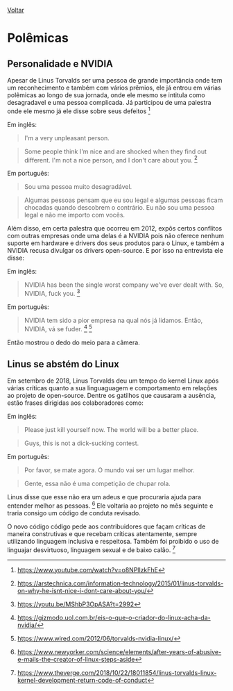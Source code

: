 [Voltar](intro.md)

# Polêmicas

## Personalidade e NVIDIA

  Apesar de Linus Torvalds ser uma pessoa de grande importância onde tem um reconhecimento e também com vários prêmios, ele já entrou em várias polêmicas ao longo de sua jornada, onde ele mesmo se intitula como desagradavel e uma pessoa complicada.
   Já participou de uma palestra onde ele mesmo já ele disse sobre seus defeitos [^1]

Em inglês:

> I'm a very unpleasant person.

> Some people think I'm nice and are shocked when they find out different. I'm not a nice person, and I don't care about you. [^2]

Em português:

> Sou uma pessoa muito desagradável.

> Algumas pessoas pensam que eu sou legal e algumas pessoas ficam chocadas quando descobrem o contrário. Eu não sou uma pessoa legal e não me importo com vocês.
   
   Além disso, em certa palestra que ocorreu em 2012, expôs certos conflitos com outras empresas onde uma delas é a NVIDIA pois não oferece nenhum suporte em hardware e drivers dos seus produtos para o Linux, e também a NVIDIA recusa divulgar os drivers open-source. E por isso na entrevista ele disse:

Em inglês:

> NVIDIA has been the single worst company we've ever dealt with. So, NVIDIA, fuck you. [^3]

Em português:

> NVIDIA tem sido a pior empresa na qual nós já lidamos. Então, NVIDIA, vá se fuder. [^4] [^5]

Então mostrou o dedo do meio para a câmera.

## Linus se abstém do Linux

Em setembro de 2018, Linus Torvalds deu um tempo do kernel Linux após várias críticas quanto a sua linguaguagem e comportamento em relações ao projeto de open-source. Dentre os gatilhos que causaram a ausência, estão frases dirigidas aos colaboradores como:

Em inglês:

> Please just kill yourself now. The world will be a better place.

> Guys, this is not a dick-sucking contest.

Em português:

> Por favor, se mate agora. O mundo vai ser um lugar melhor.

> Gente, essa não é uma competição de chupar rola.

Linus disse que esse não era um adeus e que procuraria ajuda para entender melhor as pessoas. [^6] Ele voltaria ao projeto no mês seguinte e traria consigo um código de conduta revisado.

O novo código código pede aos contribuidores que façam críticas de maneira construtivas e que recebam críticas atentamente, sempre utilizando linguagem inclusiva e respeitosa. Também foi proibido o uso de linguajar desvirtuoso, linguagem sexual e de baixo calão. [^7]

[^1]: https://www.youtube.com/watch?v=o8NPllzkFhE
[^2]: https://arstechnica.com/information-technology/2015/01/linus-torvalds-on-why-he-isnt-nice-i-dont-care-about-you/
[^3]: https://youtu.be/MShbP3OpASA?t=2992
[^4]: https://gizmodo.uol.com.br/eis-o-que-o-criador-do-linux-acha-da-nvidia/
[^5]: https://www.wired.com/2012/06/torvalds-nvidia-linux/
[^6]: https://www.newyorker.com/science/elements/after-years-of-abusive-e-mails-the-creator-of-linux-steps-aside
[^7]: https://www.theverge.com/2018/10/22/18011854/linus-torvalds-linux-kernel-development-return-code-of-conduct